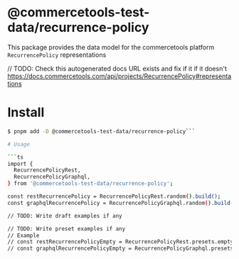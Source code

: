 # @commercetools-test-data/recurrence-policy

This package provides the data model for the commercetools platform `RecurrencePolicy` representations

// TODO: Check this autogenerated docs URL exists and fix if it if it doesn't
https://docs.commercetools.com/api/projects/RecurrencePolicy#representations

# Install

````bash
$ pnpm add -D @commercetools-test-data/recurrence-policy```

# Usage

```ts
import {
  RecurrencePolicyRest,
  RecurrencePolicyGraphql,
} from '@commercetools-test-data/recurrence-policy';

const restRecurrencePolicy = RecurrencePolicyRest.random().build();
const graphqlRecurrencePolicy = RecurrencePolicyGraphql.random().build();

// TODO: Write draft examples if any

// TODO: Write preset examples if any
// Example
// const restRecurrencePolicyEmpty = RecurrencePolicyRest.presets.empty().build();
// const graphqlRecurrencePolicyEmpty = RecurrencePolicyGraphql.presets.empty().build();
````
